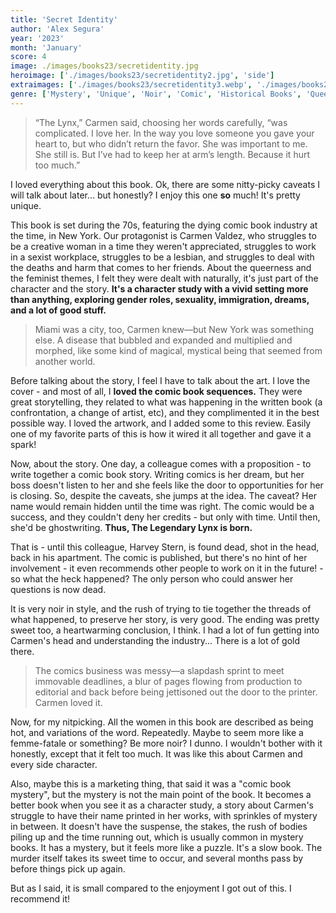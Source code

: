 ```yaml
---
title: 'Secret Identity'
author: 'Alex Segura'
year: '2023'
month: 'January'
score: 4
image: ./images/books23/secretidentity.jpg
heroimage: ['./images/books23/secretidentity2.jpg', 'side']
extraimages: ['./images/books23/secretidentity3.webp', './images/books23/secretidentity4.jpg']
genre: ['Mystery', 'Unique', 'Noir', 'Comic', 'Historical Books', 'Queer']
---
```


> “The Lynx,” Carmen said, choosing her words carefully, “was complicated. I love her. In the way you love someone you gave your heart to, but who didn’t return the favor. She was important to me. She still is. But I’ve had to keep her at arm’s length. Because it hurt too much.”

I loved everything about this book. Ok, there are some nitty-picky caveats I will talk about later... but honestly? I enjoy this one **so** much! It's pretty unique.

This book is set during the 70s, featuring the dying comic book industry at the time, in New York. Our protagonist is Carmen Valdez, who struggles to be a creative woman in a time they weren't appreciated, struggles to work in a sexist workplace, struggles to be a lesbian, and struggles to deal with the deaths and harm that comes to her friends. About the queerness and the feminist themes, I felt they were dealt with naturally, it's just part of the character and the story. **It's a character study with a vivid setting more than anything, exploring gender roles, sexuality, immigration, dreams, and a lot of good stuff.**

> Miami was a city, too, Carmen knew—but New York was something else. A disease that bubbled and expanded and multiplied and morphed, like some kind of magical, mystical being that seemed from another world.

Before talking about the story, I feel I have to talk about the art. I love the cover - and most of all, I **loved the comic book sequences.** They were great storytelling, they related to what was happening in the written book (a confrontation, a change of artist, etc), and they complimented it in the best possible way. I loved the artwork, and I added some to this review. Easily one of my favorite parts of this is how it wired it all together and gave it a spark!

Now, about the story. One day, a colleague comes with a proposition - to write together a comic book story. Writing comics is her dream, but her boss doesn't listen to her and she feels like the door to opportunities for her is closing. So, despite the caveats, she jumps at the idea. The caveat? Her name would remain hidden until the time was right. The comic would be a success, and they couldn't deny her credits - but only with time. Until then, she'd be ghostwriting. **Thus, The Legendary Lynx is born.**

That is - until this colleague, Harvey Stern, is found dead, shot in the head, back in his apartment. The comic is published, but there's no hint of her involvement - it even recommends other people to work on it in the future! - so what the heck happened? The only person who could answer her questions is now dead.

It is very noir in style, and the rush of trying to tie together the threads of what happened, to preserve her story, is very good. The ending was pretty sweet too, a heartwarming conclusion, I think. I had a lot of fun getting into Carmen's head and understanding the industry... There is a lot of gold there.

> The comics business was messy—a slapdash sprint to meet immovable deadlines, a blur of pages flowing from production to editorial and back before being jettisoned out the door to the printer. Carmen loved it.

Now, for my nitpicking. All the women in this book are described as being hot, and variations of the word. Repeatedly. Maybe to seem more like a femme-fatale or something? Be more noir? I dunno. I wouldn't bother with it honestly, except that it felt too much. It was like this about Carmen and every side character.

Also, maybe this is a marketing thing, that said it was a "comic book mystery", but the mystery is not the main point of the book. It becomes a better book when you see it as a character study, a story about Carmen's struggle to have their name printed in her works, with sprinkles of mystery in between. It doesn't have the suspense, the stakes, the rush of bodies piling up and the time running out, which is usually common in mystery books. It has a mystery, but it feels more like a puzzle. It's a slow book. The murder itself takes its sweet time to occur, and several months pass by before things pick up again.

But as I said, it is small compared to the enjoyment I got out of this. I recommend it!
